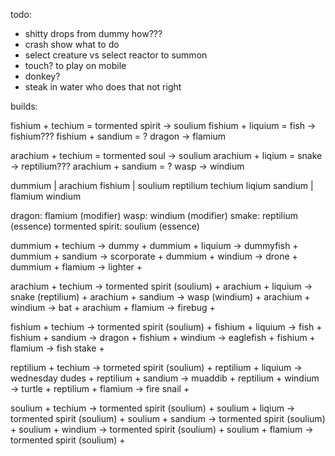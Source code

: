 todo:

- shitty drops from dummy how???
- crash show what to do
- select creature vs select reactor to summon
- touch? to play on mobile
- donkey?
- steak in water who does that not right

builds:

fishium + techium = tormented spirit -> soulium
fishium + liquium = fish -> fishium???
fishium + sandium = ? dragon -> flamium

arachium + techium = tormented soul -> soulium
arachium + liqium = snake -> reptilium???
arachium + sandium = ? wasp -> windium

dummium | arachium fishium | soulium reptilium
techium liqium sandium | flamium windium

dragon: flamium (modifier)
wasp: windium (modifier)
smake: reptilium (essence)
tormented spirit: soulium (essence)

dummium + techium -> dummy +
dummium + liquium -> dummyfish +
dummium + sandium -> scorporate +
dummium + windium -> drone +
dummium + flamium -> lighter +

arachium + techium -> tormented spirit (soulium) +
arachium + liquium -> snake (reptilium) +
arachium + sandium -> wasp (windium) +
arachium + windium -> bat +
arachium + flamium -> firebug +

fishium + techium -> tormented spirit (soulium) +
fishium + liquium -> fish +
fishium + sandium -> dragon +
fishium + windium -> eaglefish +
fishium + flamium -> fish stake +

reptilium + techium -> tormeted spirit (soulium) +
reptilium + liquium -> wednesday dudes +
reptilium + sandium -> muaddib +
reptilium + windium -> turtle +
reptilium + flamium -> fire snail +

soulium + techium -> tormented spirit (soulium) +
soulium + liqium -> tormented spirit (soulium) +
soulium + sandium -> tormented spirit (soulium) +
soulium + windium -> tormented spirit (soulium) +
soulium + flamium -> tormented spirit (soulium) +
